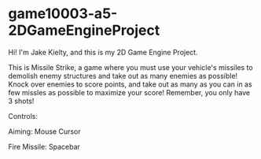 # game10003-a5-2DGameEngineProject
Hi! I'm Jake Kielty, and this is my 2D Game Engine Project.

This is Missile Strike, a game where you must use your vehicle's missiles to demolish enemy structures and take out as many enemies as possible!
Knock over enemies to score points, and take out as many as you can in as few missles as possible to maximize your score! Remember, you only have 3 shots!

Controls:

Aiming: Mouse Cursor

Fire Missile: Spacebar
